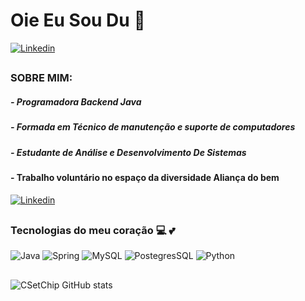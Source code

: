 # Oie Eu Sou Du 🤗 

[![Linkedin](https://img.shields.io/badge/LinkedIn-0077B5?style=for-the-badge&logo=linkedin&logoColor=white)](https://www.linkedin.com/in/eduarda-lins-118540176/)


##


### SOBRE MIM:

##### - Programadora Backend Java
##### - Formada em Técnico de manutenção e suporte de computadores
##### - Estudante de Análise e Desenvolvimento De Sistemas 

#### - Trabalho voluntário no espaço da diversidade Aliança do bem

[![Linkedin]( https://img.shields.io/badge/Instagram-E4405F?style=for-the-badge&logo=instagram&logoColor=white)](https://www.instagram.com/espaco.da.diversidade/)

##

### Tecnologias do meu coração 💻 💕

![Java](https://img.shields.io/badge/Java-ED8B00?style=for-the-badge&logo=java&logoColor=white)
![Spring](https://img.shields.io/badge/Spring-6DB33F?style=for-the-badge&logo=spring&logoColor=white)
![MySQL](https://img.shields.io/badge/MySQL-00000F?style=for-the-badge&logo=mysql&logoColor=white)
![PostegresSQL](https://img.shields.io/badge/PostgreSQL-316192?style=for-the-badge&logo=postgresql&logoColor=white)
![Python](https://img.shields.io/badge/Python-3776AB?style=for-the-badge&logo=python&logoColor=white)

##

![CSetChip GitHub stats](https://github-readme-stats.vercel.app/api?username=CSetChip&show_icons=true&theme=merko)


